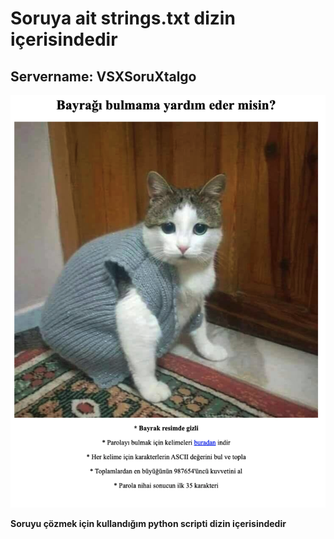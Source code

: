 # Soruya ait strings.txt dizin içerisindedir

## Servername: **VSXSoruXtalgo**

![soru](kedicik.png)

**Soruyu çözmek için kullandığım python scripti dizin içerisindedir**
